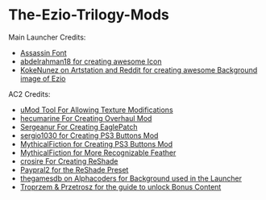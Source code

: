 # The-Ezio-Trilogy-Mods
Main Launcher Credits:
* [Assassin Font](https://www.dafont.com/assassin.font)
* [abdelrahman18 for creating awesome Icon](https://www.deviantart.com/abdelrahman18/art/Assassin-s-Creed-The-Ezio-Collection-Icon-882196951)
* [KokeNunez on Artstation and Reddit for creating awesome Background image of Ezio](https://old.reddit.com/user/KokeNunez)

AC2 Credits:
* [uMod Tool For Allowing Texture Modifications](https://code.google.com/archive/p/texmod/)
* [hecumarine For Creating Overhaul Mod](https://www.moddb.com/mods/assassins-creed-2014-overhaul)
* [Sergeanur For Creating EaglePatch](https://github.com/Sergeanur/EaglePatch)
* [sergio1030 for Creating PS3 Buttons Mod](https://www.nexusmods.com/assassinscreedii/mods/11)
* [MythicalFiction for Creating PS3 Buttons Mod](https://www.nexusmods.com/assassinscreedii/mods/13)
* [MythicalFiction for More Recognizable Feather](https://www.nexusmods.com/assassinscreedii/mods/14)
* [crosire For Creating ReShade](https://reshade.me/)
* [Paypral2 for the ReShade Preset﻿](https://www.nexusmods.com/assassinscreedii/mods/6)
* [thegamesdb on Alphacoders for Background used in the Launcher](https://wall.alphacoders.com/big.php?i=516027)
* [Troprzem & Przetrosz for the guide to unlock Bonus Content﻿](https://steamcommunity.com/sharedfiles/filedetails/?id=2841221628)
